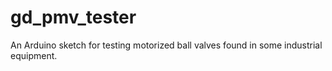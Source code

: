 gd_pmv_tester
=============

An Arduino sketch for testing motorized ball valves found in some industrial equipment.
